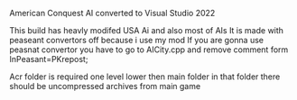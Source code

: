 American Conquest AI converted to Visual Studio 2022

This build has heavly modifed USA Ai and also most of AIs It is made with peaseant convertors off because i use my mod If you are gonna use peasnat convertor you have to go to AICity.cpp and remove comment form InPeasant=PKrepost;

Acr folder is required one level lower then main folder in that folder there should be uncompressed archives from main game
